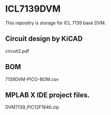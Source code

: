 # ICL7139DVM

This repositry is storage for ICL 7139 base DVM.

## Circuit design by KiCAD
circuit2.pdf

## BOM
7139DVM-PICO-BOM.csv

## MPLAB X IDE project files.
DVM7139_PIC12F1840.zip



